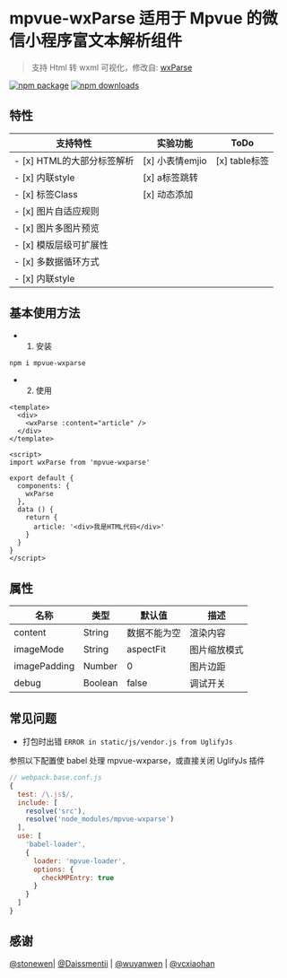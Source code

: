 # mpvue-wxParse 适用于 Mpvue 的微信小程序富文本解析组件

> 支持 Html 转 wxml 可视化，修改自: [wxParse](https://github.com/icindy/wxParse)

[![npm package](https://img.shields.io/npm/v/mpvue-wxparse.svg)](https://npmjs.org/package/mpvue-wxparse)
[![npm downloads](http://img.shields.io/npm/dm/mpvue-wxparse.svg)](https://npmjs.org/package/mpvue-wxparse)


## 特性

| 支持特性                  | 实验功能        | ToDo          |
| ------------------------ |---------------- | ------------- |
| - [x] HTML的大部分标签解析 | [x] 小表情emjio | [x] table标签 |
| - [x] 内联style           | [x] a标签跳转   |               |
| - [x] 标签Class           | [x] 动态添加    |               |
| - [x] 图片自适应规则       |                |               |
| - [x] 图片多图片预览       |                |               |
| - [x] 模版层级可扩展性     |                |               |
| - [x] 多数据循环方式       |                |               |
| - [x] 内联style           |                |               |


## 基本使用方法

* 1. 安装
``` bash
npm i mpvue-wxparse
```

* 2. 使用

``` vue
<template>
  <div>
    <wxParse :content="article" />
  </div>
</template>

<script>
import wxParse from 'mpvue-wxparse'

export default {
  components: {
    wxParse
  },
  data () {
    return {
      article: '<div>我是HTML代码</div>'
    }
  }
}
</script>
```


## 属性

| 名称              | 类型           | 默认值        | 描述           |
| -----------------|--------------- | ------------- | ------------- |
| content          | String         | 数据不能为空   | 渲染内容       |
| imageMode        | String         | aspectFit     | 图片缩放模式   |
| imagePadding     | Number         | 0             | 图片边距       |
| debug            | Boolean        | false         | 调试开关       |


## 常见问题

* 打包时出错 `ERROR in static/js/vendor.js from UglifyJs`

参照以下配置使 babel 处理 mpvue-wxparse，或直接关闭 UglifyJs 插件
``` js
// webpack.base.conf.js
{
  test: /\.js$/,
  include: [
    resolve('src'),
    resolve('node_modules/mpvue-wxparse')
  ],
  use: [
    'babel-loader',
    {
      loader: 'mpvue-loader',
      options: {
        checkMPEntry: true
      }
    }
  ]
}
```


## 感谢

[@stonewen](https://github.com/stonewen)| [@Daissmentii](https://github.com/Daissmentii)        | [@wuyanwen](https://github.com/wuyanwen)           | [@vcxiaohan](https://github.com/vcxiaohan)
